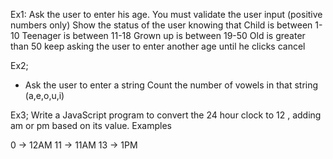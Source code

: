 
Ex1:
 Ask the user to enter his age. You must validate the user input (positive numbers only)
 Show the status of the user knowing that
 Child is between 1-10
 Teenager is between 11-18
 Grown up is between 19-50
 Old is greater than 50
 keep asking the user to enter another age until he clicks cancel 

Ex2;
 - Ask the user to enter a string
 Count the number of vowels in that string (a,e,o,u,i) 

Ex3;
 Write a JavaScript program to convert the 24 hour clock to 12 , adding am or pm based on its value.
 Examples 

0 -> 12AM
 11 -> 11AM
 13 -> 1PM 




